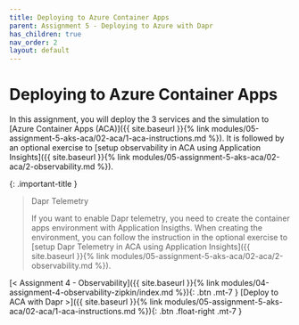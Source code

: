 ```yaml
---
title: Deploying to Azure Container Apps
parent: Assignment 5 - Deploying to Azure with Dapr
has_children: true
nav_order: 2
layout: default
---
```


# Deploying to Azure Container Apps

In this assignment, you will deploy the 3 services and the simulation to [Azure Container Apps (ACA)]({{ site.baseurl }}{% link modules/05-assignment-5-aks-aca/02-aca/1-aca-instructions.md %}). It is followed by an optional exercise to [setup observability in ACA using Application Insights]({{ site.baseurl }}{% link modules/05-assignment-5-aks-aca/02-aca/2-observability.md %}).

{: .important-title }
> Dapr Telemetry
>
> If you want to enable Dapr telemetry, you need to create the container apps environment with Application Insigths. When creating the environment, you can follow the instruction in the optional exercise to [setup Dapr Telemetry in ACA using Application Insights]({{ site.baseurl }}{% link modules/05-assignment-5-aks-aca/02-aca/2-observability.md %}).
> 

<!-- ----------------------------- NAVIGATION ------------------------------ -->

<span class="fs-3">
[< Assignment 4 - Observability]({{ site.baseurl }}{% link modules/04-assignment-4-observability-zipkin/index.md %}){: .btn .mt-7 }
</span>
<span class="fs-3">
[Deploy to ACA with Dapr >]({{ site.baseurl }}{% link modules/05-assignment-5-aks-aca/02-aca/1-aca-instructions.md %}){: .btn .float-right .mt-7 }
</span>

